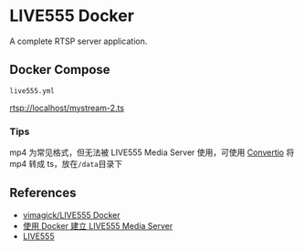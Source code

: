 # LIVE555 Docker

A complete RTSP server application.

## Docker Compose
`live555.yml`

[rtsp://localhost/mystream-2.ts](rtsp://localhost/mystream-2.ts)

### Tips
mp4 为常见格式，但无法被 LIVE555 Media Server 使用，可使用 [Convertio](https://convertio.co/mp4-ts/) 将 mp4 转成 ts，放在`/data`目录下

## References
- [vimagick/LIVE555 Docker](https://hub.docker.com/r/vimagick/live555)
- [使用 Docker 建立 LIVE555 Media Server](https://fpjs.fun/rtsp/live555-docker/)
- [LIVE555](http://live555.com/)